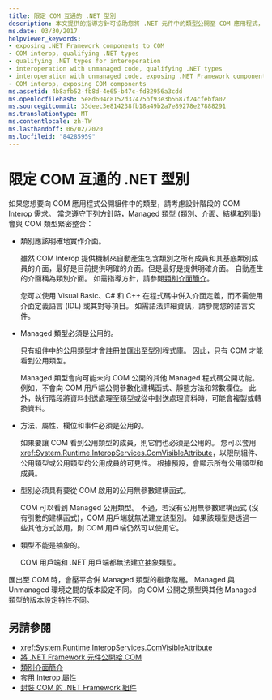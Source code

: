 ```yaml
---
title: 限定 COM 互通的 .NET 型別
description: 本文提供的指導方針可協助您將 .NET 元件中的類型公開至 COM 應用程式，以進行 COM Interop。
ms.date: 03/30/2017
helpviewer_keywords:
- exposing .NET Framework components to COM
- COM interop, qualifying .NET types
- qualifying .NET types for interoperation
- interoperation with unmanaged code, qualifying .NET types
- interoperation with unmanaged code, exposing .NET Framework components
- COM interop, exposing COM components
ms.assetid: 4b8afb52-fb8d-4e65-b47c-fd82956a3cdd
ms.openlocfilehash: 5e8d604c8152d37475bf93e3b5687f24cfebfa02
ms.sourcegitcommit: 33deec3e814238fb18a49b2a7e89278e27888291
ms.translationtype: MT
ms.contentlocale: zh-TW
ms.lasthandoff: 06/02/2020
ms.locfileid: "84285959"
---
```

# <a name="qualifying-net-types-for-com-interoperation"></a>限定 COM 互通的 .NET 型別
如果您想要向 COM 應用程式公開組件中的類型，請考慮設計階段的 COM Interop 需求。 當您遵守下列方針時，Managed 類型 (類別、介面、結構和列舉) 會與 COM 類型緊密整合：  
  
- 類別應該明確地實作介面。  
  
     雖然 COM Interop 提供機制來自動產生包含類別之所有成員和其基底類別成員的介面，最好是目前提供明確的介面。但是最好是提供明確介面。 自動產生的介面稱為類別介面。 如需指導方針，請參閱[類別介面簡介](com-callable-wrapper.md#introducing-the-class-interface)。  
  
     您可以使用 Visual Basic、C# 和 C++ 在程式碼中併入介面定義，而不需使用介面定義語言 (IDL) 或其對等項目。 如需語法詳細資訊，請參閱您的語言文件。  
  
- Managed 類型必須是公用的。  
  
     只有組件中的公用類型才會註冊並匯出至型別程式庫。 因此，只有 COM 才能看到公用類型。  
  
     Managed 類型會向可能未向 COM 公開的其他 Managed 程式碼公開功能。 例如，不會向 COM 用戶端公開參數化建構函式、靜態方法和常數欄位。 此外，執行階段將資料封送處理至類型或從中封送處理資料時，可能會複製或轉換資料。  
  
- 方法、屬性、欄位和事件必須是公用的。  
  
     如果要讓 COM 看到公用類型的成員，則它們也必須是公用的。 您可以套用 <xref:System.Runtime.InteropServices.ComVisibleAttribute>，以限制組件、公用類型或公用類型的公用成員的可見性。 根據預設，會顯示所有公用類型和成員。  
  
- 型別必須具有要從 COM 啟用的公用無參數建構函式。  
  
     COM 可以看到 Managed 公用類型。 不過，若沒有公用無參數建構函式 (沒有引數的建構函式)，COM 用戶端就無法建立該型別。 如果該類型是透過一些其他方式啟用，則 COM 用戶端仍然可以使用它。  
  
- 類型不能是抽象的。  
  
     COM 用戶端和 .NET 用戶端都無法建立抽象類型。  
  
 匯出至 COM 時，會壓平合併 Managed 類型的繼承階層。 Managed 與 Unmanaged 環境之間的版本設定不同。 向 COM 公開之類型與其他 Managed 類型的版本設定特性不同。  
  
## <a name="see-also"></a>另請參閱

- <xref:System.Runtime.InteropServices.ComVisibleAttribute>
- [將 .NET Framework 元件公開給 COM](../../framework/interop/exposing-dotnet-components-to-com.md)
- [類別介面簡介](com-callable-wrapper.md#introducing-the-class-interface)
- [套用 Interop 屬性](apply-interop-attributes.md)
- [封裝 COM 的 .NET Framework 組件](../../framework/interop/packaging-an-assembly-for-com.md)

